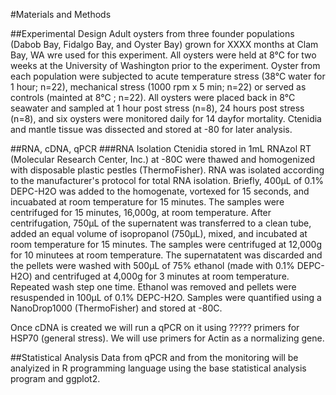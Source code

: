 #Materials and Methods

##Experimental Design
Adult oysters from three founder populations (Dabob Bay, Fidalgo Bay, and Oyster Bay) grown for XXXX months at Clam Bay, WA wre used for this experiment. All oysters were held at 8&deg;C for two weeks at the University of Washington prior to the experiment.  Oyster from each population were subjected to acute temperature stress (38&deg;C water for 1 hour; n=22), mechanical stress (1000 rpm x 5 min; n=22) or served as controls (mainted at 8&deg;C ; n=22).   All oysters were placed back in  8&deg;C seawater and sampled at 1 hour post stress (n=8), 24 hours post stress (n=8), and six oysters were monitored daily for 14 dayfor mortality.  Ctenidia and mantle tissue was dissected and stored at -80 for later analysis.


##RNA, cDNA, qPCR
###RNA Isolation
Ctenidia stored in 1mL RNAzol RT (Molecular Research Center, Inc.) at -80C were thawed and homogenized with disposable plastic pestles (ThermoFisher). RNA was isolated according to the manufacturer's protocol for total RNA isolation. Briefly, 400μL of 0.1% DEPC-H2O was added to the homogenate, vortexed for 15 seconds, and incuabated at room temperature for 15 minutes. The samples were centrifuged for 15 minutes, 16,000g, at room temperature. After centrifugation, 750μL of the supernatent was transferred to a clean tube, added an equal volume of isopropanol (750μL), mixed, and incubated at room temperature for 15 minutes. The samples were centrifuged at 12,000g for 10 minutees at room temperature. The supernatatent was discarded and the pellets were washed with 500μL of 75% ethanol (made with 0.1% DEPC-H2O) and centrifuged at 4,000g for 3 minutes at room temperature. Repeated wash step one time. Ethanol was removed and pellets were resuspended in 100μL of 0.1% DEPC-H2O. Samples were quantified using a NanoDrop1000 (ThermoFisher) and stored at -80C.


Once cDNA is created we will run a qPCR on it using ????? primers for HSP70 (general stress). We will use primers for Actin as a normalizing gene. 

##Statistical Analysis
Data from qPCR and from the monitoring will be analyized in R programming language using the base statistical analysis program and ggplot2. 
